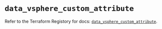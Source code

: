 # `data_vsphere_custom_attribute`

Refer to the Terraform Registory for docs: [`data_vsphere_custom_attribute`](https://www.terraform.io/docs/providers/vsphere/d/custom_attribute).
